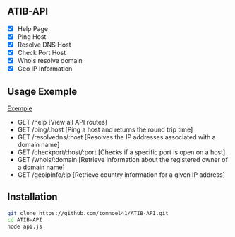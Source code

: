 ## ATIB-API

- [x] Help Page
- [x] Ping Host
- [x] Resolve DNS Host
- [x] Check Port Host
- [x] Whois resolve domain
- [x] Geo IP Information

## Usage Exemple

<a href="https://api.atib.network/help" target="_blank">Exemple</a>
- GET /help [View all API routes]
- GET /ping/:host [Ping a host and returns the round trip time]
- GET /resolvedns/:host [Resolves the IP addresses associated with a domain name]
- GET /checkport/:host/:port [Checks if a specific port is open on a host]
- GET /whois/:domain [Retrieve information about the registered owner of a domain name]
- GET /geoipinfo/:ip [Retrieve country information for a given IP address]


## Installation

```bash
git clone https://github.com/tomnoel41/ATIB-API.git
cd ATIB-API
node api.js
```
